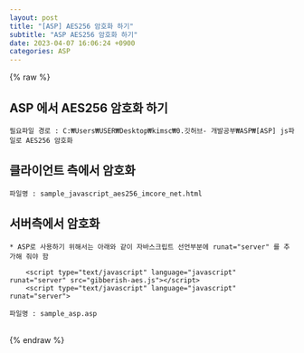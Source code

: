 ```yaml
---  
layout: post  
title: "[ASP] AES256 암호화 하기"  
subtitle: "ASP AES256 암호화 하기"  
date: 2023-04-07 16:06:24 +0900  
categories: ASP  
---  
```

{% raw %}  
## ASP 에서 AES256 암호화 하기  
  
	필요파일 경로 : C:₩Users₩USER₩Desktop₩kimsc₩0.깃허브- 개발공부₩ASP₩[ASP] js파일로 AES256 암호화  
  
## 클라이언트 측에서 암호화  
  
	파일명 : sample_javascript_aes256_imcore_net.html  
  
## 서버측에서 암호화  
	* ASP로 사용하기 위해서는 아래와 같이 자바스크립트 선언부분에 runat="server" 를 추가해 줘야 함  
  
		<script type="text/javascript" language="javascript" runat="server" src="gibberish-aes.js"></script>  
		<script type="text/javascript" language="javascript" runat="server">  
  
	파일명 : sample_asp.asp  
  
                                                                                                                                                                                                                                                                                                                                                                                              
{% endraw %}